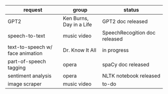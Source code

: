 | request                       | group                     | status      |
|-------------------------------|---------------------------|-------------|
| GPT2                          | Ken Burns, Day in a Life | GPT2 doc released |
| speech-to-text                | music video         | SpeechRecogition doc released |
| text-to-speech w/ face animation | Dr. Know It All | in progress |
| part-of-speech tagging | opera               |    spaCy doc released     |
| sentiment analysis | opera               |    NLTK notebook released     |
| image scraper                 | music video         | to-do        |
